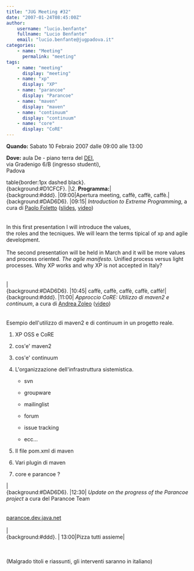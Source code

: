 ```yaml
---
title: "JUG Meeting #32"
date: "2007-01-24T08:45:00Z"
author:
    username: "lucio.benfante"
    fullname: "Lucio Benfante"
    email: "lucio.benfante@jugpadova.it"
categories:
    - name: "Meeting"
      permalink: "meeting"
tags:
    - name: "meeting"
      display: "meeting"
    - name: "xp"
      display: "XP"
    - name: "parancoe"
      display: "Parancoe"
    - name: "maven"
      display: "maven"
    - name: "continuum"
      display: "continuum"
    - name: "core"
      display: "CoRE"
---
```


**Quando:** Sabato 10 Febraio 2007 dalle 09:00 alle 13:00

**Dove:** aula De - piano terra del [DEI](http://www.dei.unipd.it),\
via Gradenigo 6/B (ingresso studenti),\
Padova

table{border:1px dashed black}.\
{background:\#D1CFCF}. \|\\2. **Programma:**\|\
{background:\#ddd}. \|09:00\|Apertura meeting, caffè, caffè, caffè.\|\
{background:\#DAD6D6}. \|09:15\| *Introduction to Extreme Programming*,
a cura di <a href="mailto:paolo.foletto@gmail.com">Paolo Foletto</a>
(<a href="/files/FolettoIntroductionToXPpart1.pdf">slides</a>,
<a href="http://video.google.it/videoplay?docid=1922012530087134492">video</a>)<br/><br/>\
In this first presentation I will introduce the values,\
the roles and the tecniques. We will learn the terms tipical of xp and
agile development.<br/><br/>The second presentation will be held in
March and it will be more values and process oriented. *The agile
manifesto.* Unified process versus light processes. Why XP works and why
XP is not accepted in Italy?\
<br/><br/>\|\
{background:\#DAD6D6}. \|10:45\| caffè, caffè, caffè, caffè, caffè!\|\
{background:\#ddd}. \|11:00\| *Approccio CoRE: Utilizzo di maven2 e
continuum*, a cura di <a href="mailto:homer_s71@yahoo.it">Andrea
Zoleo</a>
(<a href="http://video.google.it/videoplay?docid=-7148237335813215023">video</a>)<br/><br/>\
Esempio dell'utilizzo di maven2 e di continuum in un progetto reale.

<ol>
<li>

XP OSS e CoRE

</li>
<li>

cos'e' maven2

</li>
<li>

cos'e' continuum

</li>
<li>

L'organizzazione dell'infrastruttura sistemistica.

</li>
<ul>
<li>

svn

</li>
<li>

groupware

</li>
<li>

mailinglist

</li>
<li>

forum

</li>
<li>

issue tracking

</li>
<li>

ecc...

</li>
</ul>
<li>

Il file pom.xml di maven

</li>
<li>

Vari plugin di maven

</li>
<li>

core e parancoe ?

</li>
</ol>

\|\
{background:\#DAD6D6}. \|12:30\| *Update on the progress of the Parancoe
project* a cura del Parancoe Team<br/><br/>\
<a href="http://parancoe.dev.java.net">parancoe.dev.java.net</a><br/><br/>
\|\
{background:\#ddd}. \| 13:00\|Pizza tutti assieme\|

<br/>\
(Malgrado titoli e riassunti, gli interventi saranno in italiano)
